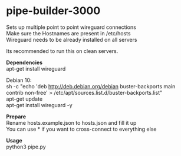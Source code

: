 # pipe-builder-3000

Sets up multiple point to point wireguard connections<br />
Make sure the Hostnames are present in /etc/hosts<br />
Wireguard needs to be already installed on all servers<br />

Its recommended to run this on clean servers.

**Dependencies**<br />
apt-get install wireguard

Debian 10:<br />
sh -c "echo 'deb http://deb.debian.org/debian buster-backports main contrib non-free' > /etc/apt/sources.list.d/buster-backports.list"</br>
apt-get update </br>
apt-get install wireguard -y</br>

**Prepare**<br />
Rename hosts.example.json to hosts.json and fill it up<br />
You can use * if you want to cross-connect to everything else

**Usage**<br />
python3 pipe.py
